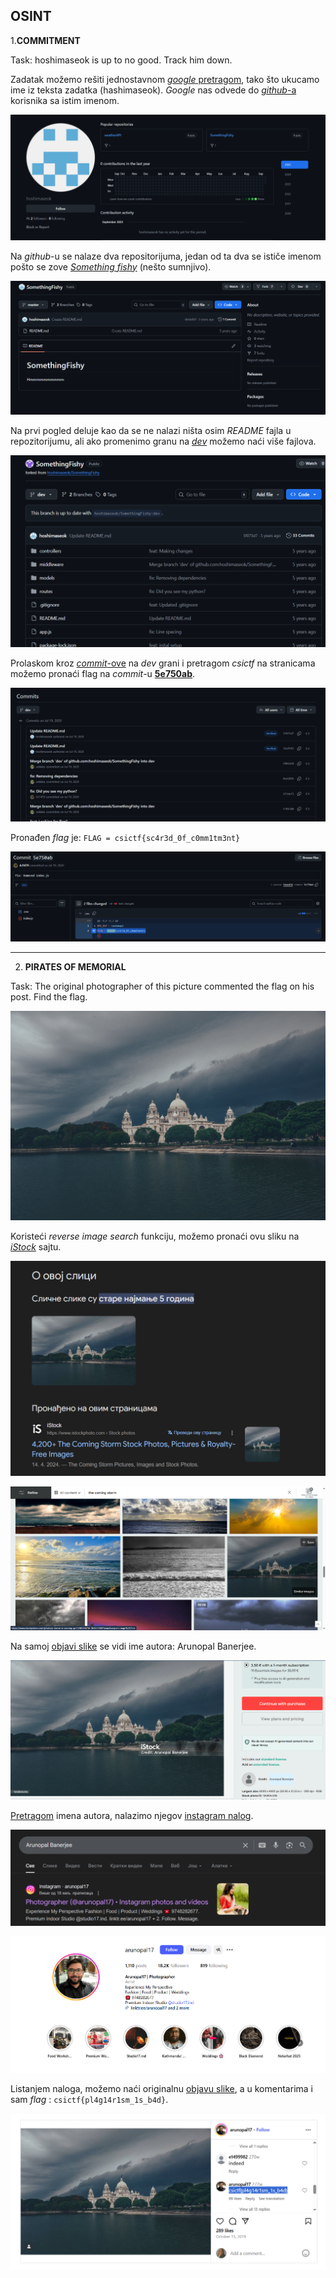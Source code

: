 ## OSINT

1.**COMMITMENT**

Task: hoshimaseok is up to no good. Track him down.

Zadatak možemo rešiti jednostavnom [*google* pretragom](https://www.google.com/search?q=hoshimaseok&rlz=1C1GCEA_enRS921RS921&oq=hoshimaseok&gs_lcrp=EgZjaHJvbWUyBggAEEUYOTIHCAEQABjvBTIHCAIQABjvBTIKCAMQABiABBiiBDIHCAQQABjvBTIGCAUQRRg8MgYIBhBFGDwyBggHEEUYPNIBCDE1MjZqMGo3qAIAsAIA&sourceid=chrome&ie=UTF-8), tako što ukucamo ime iz teksta zadatka (hashimaseok). *Google* nas odvede do [*github*-a](https://github.com/hoshimaseok) korisnika sa istim imenom. 

![github](images/image.png)

Na *github*-u se nalaze dva repositorijuma, jedan od ta dva se ističe imenom pošto se zove [*Something fishy*](https://github.com/hoshimaseok/SomethingFishy) (nešto sumnjivo). 

![something fishy](images/image1.png)

Na prvi pogled deluje kao da se ne nalazi ništa osim *README* fajla u repozitorijumu, ali ako promenimo granu na [*dev*](https://github.com/manujampana/SomethingFishy/tree/dev) možemo naći više fajlova. 

![dev branch](images/image3.png)

Prolaskom kroz [*commit*-ove](https://github.com/manujampana/SomethingFishy/commits/dev/) na *dev* grani i pretragom *csictf* na stranicama možemo pronaći flag na *commit*-u [**5e750ab**](https://github.com/manujampana/SomethingFishy/commit/5e750ab0de940e25b56aa82ff7738c859a8c2b92).

![commits](images/image4.png)

Pronađen *flag* je: ```FLAG = csictf{sc4r3d_0f_c0mm1tm3nt}```

![flag found](images/image5.png)

---

2. **PIRATES OF MEMORIAL**

Task: The original photographer of this picture commented the flag on his post. Find the flag.

![image](images/EYkH3wnXsAAtG6j.jpeg)

Koristeći *reverse image search* funkciju, možemo pronaći ovu sliku na [*iStock*](https://www.istockphoto.com/search/2/image-film?phrase=the+coming+storm) sajtu.

![reverese image search](images/z21.png)

![istock](images/z22.png)

Na samoj [objavi slike](https://www.istockphoto.com/photo/a-storm-is-coming-gm1248544216-363657430?searchscope=image%2Cfilm) se vidi ime autora: Arunopal Banerjee.

![name of author](images/z23.png)

[Pretragom](https://www.google.com/search?q=Arunopal+Banerjee&sca_esv=e2652fd8ccfa33d1&rlz=1C1GCEA_enRS921RS921&sxsrf=AE3TifOhjfxKKdog8vQHlLiy0AN5SURTzQ%3A1758627137411&ei=QYXSaLHxGMbri-gPqZrHiQs&ved=0ahUKEwjxlcXO5O6PAxXG9QIHHSnNMbEQ4dUDCBA&uact=5&oq=Arunopal+Banerjee&gs_lp=Egxnd3Mtd2l6LXNlcnAiEUFydW5vcGFsIEJhbmVyamVlMgcQIxiwAxgnMggQABiwAxjvBTIIEAAYsAMY7wUyCxAAGIAEGLADGKIEMggQABiwAxjvBTILEAAYgAQYsAMYogRIygZQ2QVY2QVwAXgAkAEAmAEAoAEAqgEAuAEDyAEA-AEBmAIBoAIXmAMAiAYBkAYGkgcBMaAHALIHALgHAMIHAzQtMcgHEw&sclient=gws-wiz-serp) imena autora, nalazimo njegov [instagram nalog](https://www.instagram.com/arunopal17/).

![name search](images/z24.png)

![his instagram](images/z25.png)

Listanjem naloga, možemo naći originalnu [objavu slike](https://www.instagram.com/p/B3oKrLQgpko/), a u komentarima i sam *flag* : ```csictf{pl4g14r1sm_1s_b4d}```.

![flag found](images/z26.png)
